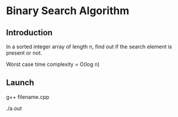 # Binary Search Algorithm

## Introduction

In a sorted integer array of length n, find out if the search element is present or not.

Worst case time complexity = O(log n)

## Launch

g++ filename.cpp

./a.out
